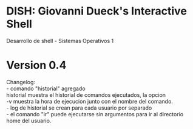 # DISH: Giovanni Dueck's Interactive Shell
Desarrollo de shell - Sistemas Operativos 1

# Version 0.4
Changelog:\
    - comando "historial" agregado\
        historial muestra el historial de comandos ejecutados, la opcion\
        -v muestra la hora de ejecucion junto con el nombre del comando.\
    - log de historial se crean para cada usuario por separado\
    - el comando "ir" puede ejecutarse sin argumentos para ir al directorio\
        home del usuario.
